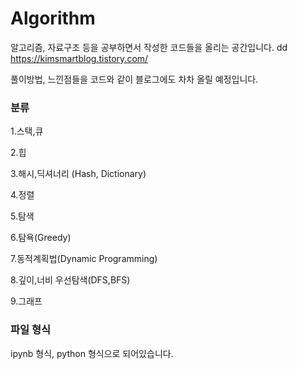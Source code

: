 # Algorithm

알고리즘, 자료구조 등을 공부하면서 작성한 코드들을 올리는 공간입니다.
dd
https://kimsmartblog.tistory.com/

풀이방법, 느낀점들을 코드와 같이 블로그에도 차차 올릴 예정입니다.


### 분류

1.스택,큐

2.힙

3.해시,딕셔너리 (Hash, Dictionary)

4.정렬

5.탐색

6.탐욕(Greedy)

7.동적계획법(Dynamic Programming)

8.깊이,너비 우선탐색(DFS,BFS)

9.그래프

### 파일 형식

ipynb 형식, python 형식으로 되어있습니다.
